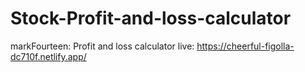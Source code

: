 # Stock-Profit-and-loss-calculator
markFourteen: Profit and loss calculator
live: https://cheerful-figolla-dc710f.netlify.app/
